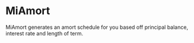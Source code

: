 # MiAmort
MiAmort generates an amort schedule for you based off principal balance, interest rate and length of term.
